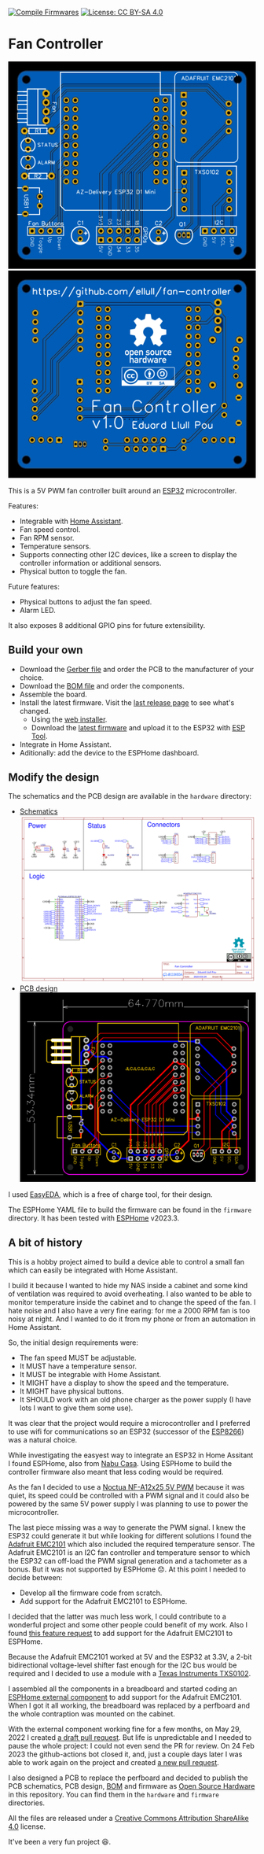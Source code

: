 [![Compile Firmwares](https://github.com/ellull/fan-controller/actions/workflows/compile_firmware.yml/badge.svg?branch=main&event=push)](https://github.com/ellull/fan-controller/actions/workflows/compile_firmware.yml)
[![License: CC BY-SA 4.0](https://img.shields.io/badge/License-CC%20BY--SA%204.0-lightgrey.svg)](https://creativecommons.org/licenses/by-sa/4.0/)


Fan Controller
==============

![PCB top view](docs/pcb-photo-view-top.svg)
![PCB bottom view](docs/pcb-photo-view-bottom.svg)

This is a 5V PWM fan controller built around an [ESP32](https://www.espressif.com/en/products/socs/esp32) microcontroller.

Features:
 - Integrable with [Home Assistant](https://www.home-assistant.io/).
 - Fan speed control.
 - Fan RPM sensor.
 - Temperature sensors.
 - Supports connecting other I2C devices, like a screen to display the controller information or additional sensors.
 - Physical button to toggle the fan.

Future features:
 - Physical buttons to adjust the fan speed.
 - Alarm LED.

 It also exposes 8 additional GPIO pins for future extensibility.


Build your own
--------------

- Download the [Gerber file](<hardware/Gerber_Fan Controller PCB.zip>) and order the PCB to the manufacturer of your choice.
- Download the [BOM file](hardware/BOM.tsv) and order the components.
- Assemble the board.
- Install the latest firmware. Visit the [last release page](https://github.com/ellull/fan-controller/releases/latest) to see what's changed.
  - Using the [web installer](https://llull.net/fan-controller/).
  - Download the [latest firmware](https://github.com/ellull/fan-controller/releases/latest/download/fan-controller-esp32.bin) and upload it to the ESP32 with [ESP Tool](https://github.com/espressif/esptool).
- Integrate in Home Assistant.
- Aditionally: add the device to the ESPHome dashboard.


Modify the design
-----------------

The schematics and the PCB design are available in the `hardware` directory:
- [Schematics](hardware/SCH_Fan_Controller_2023-04-04.json)  
  ![Schematics image](docs/Schematic.svg)
- [PCB design](hardware/PCB_Fan_Controller_2023-04-04.json)  
  ![PCB design image](docs/PCB.svg)

I used [EasyEDA](https://easyeda.com/), which is a free of charge tool, for their design.

The ESPHome YAML file to build the firmware can be found in the `firmware` directory. It has been tested with [ESPHome](https://esphome.io/) v2023.3.


A bit of history
----------------

This is a hobby project aimed to build a device able to control a small fan which can easily be integrated with Home Assistant.

I build it because I wanted to hide my NAS inside a cabinet and some kind of ventilation was required to avoid overheating. I also wanted to be able to monitor temperature inside the cabinet and to change the speed of the fan. I hate noise and I also have a very fine earing: for me a 2000 RPM fan is too noisy at night. And I wanted to do it from my phone or from an automation in Home Assistant.

So, the initial design requirements were:
 - The fan speed MUST be adjustable.
 - It MUST have a temperature sensor.
 - It MUST be integrable with Home Assistant.
 - It MIGHT have a display to show the speed and the temperature.
 - It MIGHT have physical buttons.
 - It SHOULD work with an old phone charger as the power supply (I have lots I want to give them some use).

It was clear that the project would require a microcontroller and I preferred to use wifi for communications so an ESP32 (successor of the [ESP8266](https://www.espressif.com/en/products/socs/esp8266)) was a natural choice.
 
While investigating the easyest way to integrate an ESP32 in Home Assitant I found ESPHome, also from [Nabu Casa](https://www.nabucasa.com/). Using ESPHome to build the controller firmware also meant that less coding would be required.

As the fan I decided to use a [Noctua NF-A12x25 5V PWM](https://noctua.at/en/products/fan/nf-a12x25-5v-pwm) because it was quiet, its speed could be controlled with a PWM signal and it could also be powered by the same 5V power supply I was planning to use to power the microcontroller.

The last piece missing was a way to generate the PWM signal. I knew the ESP32 could generate it but while looking for different solutions I found the [Adafruit EMC2101](https://www.adafruit.com/product/4808) which also included the required temperature sensor. The Adafruit EMC2101 is an I2C fan controller and temperature sensor to which the ESP32 can off-load the PWM signal generation and a tachometer as a bonus. But it was not supported by ESPHome :disappointed:. At this point I needed to decide between:
 - Develop all the firmware code from scratch.
 - Add support for the Adafruit EMC2101 to ESPHome.

I decided that the latter was much less work, I could contribute to a wonderful project and some other people could benefit of my work. Also I found [this feature request](https://github.com/esphome/feature-requests/issues/1679) to add support for the Adafruit EMC2101 to ESPHome.

Because the Adafruit EMC2101 worked at 5V and the ESP32 at 3.3V, a 2-bit bidirectional voltage-level shifter fast enough for the I2C bus would be required and I decided to use a module with a [Texas Instruments TXS0102](https://www.ti.com/product/TXS0102).

I assembled all the components in a breadboard and started coding an [ESPHome external component](https://esphome.io/components/external_components.html) to add support for the Adafruit EMC2101. When I got it all working, the breadboard was replaced by a perfboard and the whole contraption was mounted on the cabinet.

With the external component working fine for a few months, on May 29, 2022 I created [a draft pull request](https://github.com/esphome/esphome/pull/3517). But life is unpredictable and I needed to pause the whole project: I could not even send the PR for review. On 24 Feb 2023 the github-actions bot closed it, and, just a couple days later I was able to work again on the project and created [a new pull request](https://github.com/esphome/esphome/pull/4491).

I also designed a PCB to replace the perfboard and decided to publish the PCB schematics, PCB design, [BOM](https://en.wikipedia.org/wiki/Bill_of_materials) and firmware as [Open Source Hardware](https://www.oshwa.org/definition/) in this repository. You can find them in the `hardware` and `firmware` directories.

All the files are released under a [Creative Commons Attribution ShareAlike 4.0](https://creativecommons.org/licenses/by-sa/4.0/) license.

It've been a very fun project :satisfied:.
